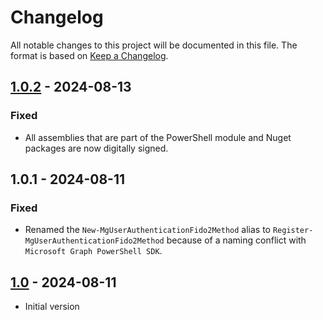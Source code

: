 # Changelog

All notable changes to this project will be documented in this file. The format is based on [Keep a Changelog](https://keepachangelog.com/en/1.0.0/).

## [1.0.2] - 2024-08-13

### Fixed

- All assemblies that are part of the PowerShell module and Nuget packages are now digitally signed.

## 1.0.1 - 2024-08-11

### Fixed

- Renamed the `New-MgUserAuthenticationFido2Method` alias to `Register-MgUserAuthenticationFido2Method` because of a naming conflict with `Microsoft Graph PowerShell SDK`.

## [1.0] - 2024-08-11

- Initial version

[Unreleased]: https://github.com/MichaelGrafnetter/webauthn-interop/compare/v1.0.2...HEAD
[1.0.2]: https://github.com/MichaelGrafnetter/webauthn-interop/compare/v1.0...v1.0.2
[1.0]: https://github.com/MichaelGrafnetter/webauthn-interop/releases/tag/v1.0
